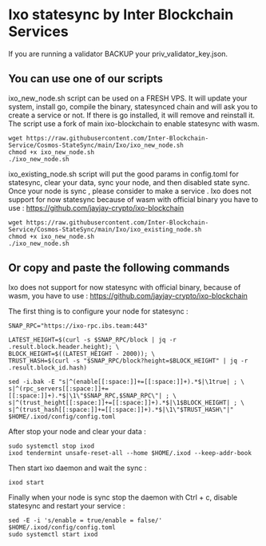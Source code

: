 # Ixo statesync by Inter Blockchain Services

If you are running a validator BACKUP your priv_validator_key.json.

## You can use one of our scripts

ixo_new_node.sh script can be used on a FRESH VPS. It will update your system, install go, compile the binary, statesynced chain and will ask you to create a service or not. If there is go installed, it will remove and reinstall it.
The script use a fork of main ixo-blockchain to enable statesync with wasm.

```
wget https://raw.githubusercontent.com/Inter-Blockchain-Service/Cosmos-StateSync/main/Ixo/ixo_new_node.sh
chmod +x ixo_new_node.sh
./ixo_new_node.sh
```

ixo_existing_node.sh script will put the good params in config.toml for statesync, clear your data, sync your node, and then disabled state sync. Once your node is sync , please consider to make a service .
Ixo does not support for now statesync because of wasm with official binary you have to use :
https://github.com/jayjay-crypto/ixo-blockchain

```
wget https://raw.githubusercontent.com/Inter-Blockchain-Service/Cosmos-StateSync/main/Ixo/ixo_existing_node.sh
chmod +x ixo_new_node.sh
./ixo_new_node.sh
```

## Or copy and paste the following commands

Ixo does not support for now statesync with official binary, because of wasm, you have to use :
https://github.com/jayjay-crypto/ixo-blockchain

The first thing is to configure your node for statesync :

```
SNAP_RPC="https://ixo-rpc.ibs.team:443"

LATEST_HEIGHT=$(curl -s $SNAP_RPC/block | jq -r .result.block.header.height); \
BLOCK_HEIGHT=$((LATEST_HEIGHT - 2000)); \
TRUST_HASH=$(curl -s "$SNAP_RPC/block?height=$BLOCK_HEIGHT" | jq -r .result.block_id.hash)

sed -i.bak -E "s|^(enable[[:space:]]+=[[:space:]]+).*$|\1true| ; \
s|^(rpc_servers[[:space:]]+=[[:space:]]+).*$|\1\"$SNAP_RPC,$SNAP_RPC\"| ; \
s|^(trust_height[[:space:]]+=[[:space:]]+).*$|\1$BLOCK_HEIGHT| ; \
s|^(trust_hash[[:space:]]+=[[:space:]]+).*$|\1\"$TRUST_HASH\"|" $HOME/.ixod/config/config.toml
```

After stop your node and clear your data :

```
sudo systemctl stop ixod
ixod tendermint unsafe-reset-all --home $HOME/.ixod --keep-addr-book
```

Then start ixo daemon and wait the sync :

```
ixod start
```

Finally when your node is sync stop the daemon with Ctrl + c, disable statesync and restart your service :

```
sed -E -i 's/enable = true/enable = false/' $HOME/.ixod/config/config.toml
sudo systemctl start ixod
```
